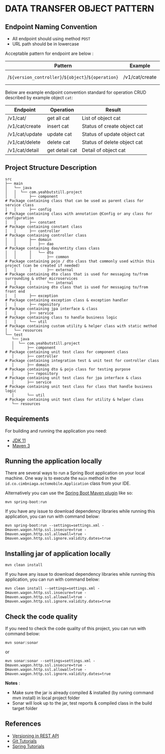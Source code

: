 # DATA TRANSFER OBJECT PATTERN

## Endpoint Naming Convention

- All endpoint should using method `POST`
- URL path should be in lowercase

Acceptable pattern for endpoint are below :

| Pattern                                             | Example        | Description            |
|-----------------------------------------------------|----------------|------------------------|
| /`${version_controller}`/`${object}`/`${operation}` | /v1/cat/create | save/create object cat |

Below are example endpoint convention standard for operation CRUD described by example object `cat`:

| Endpoint       | Operation      | Result                      |
|----------------|----------------|-----------------------------|
| /v1/cat/       | get all cat    | List of object cat          |
| /v1/cat/create | insert cat     | Status of create object cat |
| /v1/cat/update | update cat     | Status of update object cat |
| /v1/cat/delete | delete cat     | Status of delete object cat |
| /v1/cat/detail | get detail cat | Detail of object cat        |

## Project Structure Description

 ```
src
├── main
│   └── java
│   │  └── com.yeahbutstill.project
│   │      ├── component                                               # Package containing class that can be used as parent class for service class
│   │      ├── config                                                  # Package containing class with annotation @Config or any class for configuration 
│   │      ├── constant                                                # Package containing constant class
│   │      ├── controller                                              # Package containing controller class
│   │      ├── domain                                                  
│   │      │   ├── dao                                                 # Package containing dao/entity class class
│   │      │   └── dto
│   │      │       ├── common                                          # Package containing pojo / dto class that commonly used within this project (can be created if needed)
│   │      │       ├── external                                        # Package containing dto class that is used for messaging to/from surrounding & other microservices
│   │      │       └── internal                                        # Package containing dto class that is used for messaging to/from front end
│   │      ├── exception                                               # Package containing exception class & exception handler
│   │      ├── repository                                              # Package containing jpa interface & class
│   │      ├── service                                                 # Package containing class to handle business logic
│   │      └── util                                                    # Package containing custom utility & helper class with static method
│   └── resources
└── test
    └── java
    │  └── com.yeahbutstill.project
    │      ├── component                                               # Package containing unit test class for component class
    │      ├── controller                                              # Package containing integration test & unit test for controller class
    │      ├── domain                                                  # Package containing dto & pojo class for testing purpose
    │      ├── repository                                              # Package containing unit test class for jpa interface & class
    │      ├── service                                                 # Package containing unit test class for class that handle business logic
    │      └── util                                                    # Package containing unit test class for utility & helper class
    └── resources

```

## Requirements

For building and running the application you need:

- [JDK 11](https://www.oracle.com/java/technologies/javase-jdk11-downloads.html)
- [Maven 3](https://maven.apache.org)

## Running the application locally

There are several ways to run a Spring Boot application on your local machine. One way is to execute the `main` method
in the `id.co.cimbniaga.octomobile.Application` class from your IDE.

Alternatively you can use
the [Spring Boot Maven plugin](https://docs.spring.io/spring-boot/docs/current/reference/html/build-tool-plugins-maven-plugin.html)
like so:

```shell
mvn spring-boot:run
```

If you have any issue to download dependency libraries while running this application, you can run with command below:

```shell
mvn spring-boot:run --settings=settings.xml -Dmaven.wagon.http.ssl.insecure=true -Dmaven.wagon.http.ssl.allowall=true -Dmaven.wagon.http.ssl.ignore.validity.dates=true 
```

## Installing jar of application locally <a name="how-to-install"></a>

```shell
mvn clean install
```

If you have any issue to download dependency libraries while running this application, you can run with command below:

```shell
mvn clean install --settings=settings.xml -Dmaven.wagon.http.ssl.insecure=true -Dmaven.wagon.http.ssl.allowall=true -Dmaven.wagon.http.ssl.ignore.validity.dates=true 
```

## Check the code quality <a name="how-to-sonar"></a>

If you need to check the code quality of this project, you can run with command below:

```shell
mvn sonar:sonar
```

or

```shell
mvn sonar:sonar --settings=settings.xml -Dmaven.wagon.http.ssl.insecure=true -Dmaven.wagon.http.ssl.allowall=true -Dmaven.wagon.http.ssl.ignore.validity.dates=true 
```

**Notes** :

- Make sure the jar is already compiled & installed (by runing command mvn install) in local project folder
- Sonar will look up to the jar, test reports & compiled class in the build target folder

## References

- [Versioning in REST API](https://javahotfix.blogspot.com/2019/03/versioning-in-rest-api.html)
- [Git Tutorials](https://www.atlassian.com/git/tutorials)
- [Spring Tutorials](https://spring.io/guides#tutorials)
